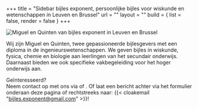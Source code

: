 +++
title = "Sidebar bijles exponent, persoonlijke bijles voor wiskunde en wetenschappen in Leuven en Brussel"
url = ""
layout = ""
build  = { list = false, render = false }
+++

<img loading="lazy" src="/images/IMG_7262.JPG" alt="Miguel en Quinten van bijles exponent in Leuven en Brussel" />

Wij zijn Miguel en Quinten, twee gepassioneerde bijlesgevers met een diploma in de ingenieurswetenschappen. We geven bijles in wiskunde, fysica, chemie en biologie aan leerlingen van het secundair onderwijs. Daarnaast bieden we ook specifieke vakbegeleiding voor het hoger onderwijs aan.

Geïnteresseerd?  
Neem contact op met ons via
<a href="https://www.facebook.com/people/Bijlesbureau-Exponent/61575124484823/?rdid=krWaxdhwk6D7Xnbz&share_url=https%3A%2F%2Fwww.facebook.com%2Fshare%2F1ATMcysiAc%2F" target="_blank">
  <i class="fab fa-facebook fa-lg"></i>
</a>
of
<a href="https://www.instagram.com/bijles_exponent/?igsh=bWc4c3RybnBrZnMz#" target="_blank">
  <i class="fab fa-instagram fa-lg"></i>
</a>.
Of laat een bericht achter via het formulier onderaan deze pagina of rechtstreeks naar: {{< cloakemail "bijles.exponent@gmail.com" >}}!
